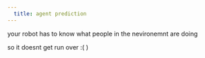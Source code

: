 ```yaml
---
  title: agent prediction
---
```

   

   your robot has to know what people in the nevironemnt are doing 

   so it doesnt get run over :( )